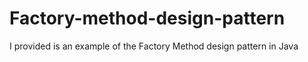 # Factory-method-design-pattern
I provided is an example of the Factory Method design pattern in Java
